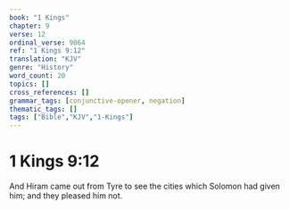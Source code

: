 ```yaml
---
book: "1 Kings"
chapter: 9
verse: 12
ordinal_verse: 9064
ref: "1 Kings 9:12"
translation: "KJV"
genre: "History"
word_count: 20
topics: []
cross_references: []
grammar_tags: [conjunctive-opener, negation]
thematic_tags: []
tags: ["Bible","KJV","1-Kings"]
---
```


# 1 Kings 9:12

And Hiram came out from Tyre to see the cities which Solomon had given him; and they pleased him not.
